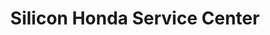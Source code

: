 ---
title: "Silicon Honda Service Center"
url: /bangalore/silicon-honda-service-center/
shop: motorcycle
---